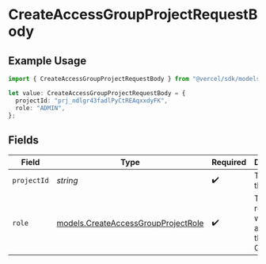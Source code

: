 # CreateAccessGroupProjectRequestBody

## Example Usage

```typescript
import { CreateAccessGroupProjectRequestBody } from "@vercel/sdk/models/createaccessgroupprojectop.js";

let value: CreateAccessGroupProjectRequestBody = {
  projectId: "prj_ndlgr43fadlPyCtREAqxxdyFK",
  role: "ADMIN",
};
```

## Fields

| Field                                                                            | Type                                                                             | Required                                                                         | Description                                                                      | Example                                                                          |
| -------------------------------------------------------------------------------- | -------------------------------------------------------------------------------- | -------------------------------------------------------------------------------- | -------------------------------------------------------------------------------- | -------------------------------------------------------------------------------- |
| `projectId`                                                                      | *string*                                                                         | :heavy_check_mark:                                                               | The ID of the project.                                                           | prj_ndlgr43fadlPyCtREAqxxdyFK                                                    |
| `role`                                                                           | [models.CreateAccessGroupProjectRole](../models/createaccessgroupprojectrole.md) | :heavy_check_mark:                                                               | The project role that will be added to this Access Group.                        | ADMIN                                                                            |